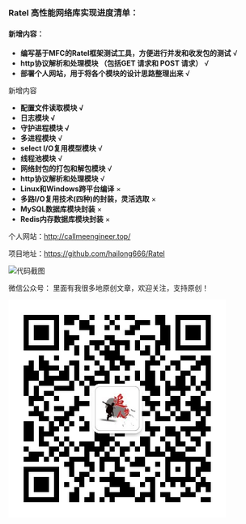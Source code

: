### Ratel 高性能网络库实现进度清单：

#### 新增内容：

+ **编写基于MFC的Ratel框架测试工具，方便进行并发和收发包的测试**           √
+ **http协议解析和处理模块 （包括GET 请求和 POST 请求）**                           √
+ **部署个人网站，用于将各个模块的设计思路整理出来**                                      √



新增内容

+ **配置文件读取模块				                          √**
+ **日志模块                                                         √**
+ **守护进程模块                                                 √**
+ **多进程模块**                                                     √
+ **select I/O复用模型模块**                               √
+ **线程池模块**                                                     √
+ **网络封包的打包和解包模块**                          √
+ **http协议解析和处理模块**                             √ 
+ **Linux和Windows跨平台编译**                     × 
+ **多路I/O复用技术(四种)的封装，灵活选取**   ×
+ **MySQL数据库模块封装**                                × 
+ **Redis内存数据库模块封装**                           × 



个人网站：http://callmeengineer.top/

项目地址：https://github.com/hailong666/Ratel

![代码截图](https://i.loli.net/2021/11/21/LnITpAZBcXbJRNj.png)

微信公众号： 里面有我很多地原创文章，欢迎关注，支持原创！

 ![公众号二维码大](https://raw.githubusercontent.com/Lovelyboyjie/MyPicgo/main/img/%E5%85%AC%E4%BC%97%E5%8F%B7%E4%BA%8C%E7%BB%B4%E7%A0%81%E5%A4%A7.jpg)
